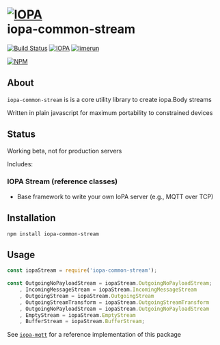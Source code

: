 # [![IOPA](http://iopa.io/iopa.png)](http://iopa.io)<br> iopa-common-stream 

[![Build Status](https://api.shippable.com/projects/55a1607dedd7f2c052682a4d/badge?branchName=master)](https://app.shippable.com/projects/55a1607dedd7f2c052682a4d) 
[![IOPA](https://img.shields.io/badge/iopa-middleware-99cc33.svg?style=flat-square)](http://iopa.io)
[![limerun](https://img.shields.io/badge/limerun-certified-3399cc.svg?style=flat-square)](https://nodei.co/npm/limerun/)

[![NPM](https://nodei.co/npm/iopa-common-stream.png?downloads=true)](https://nodei.co/npm/iopa-common-stream/)

## About
`iopa-common-stream` is is a core utility library to create iopa.Body streams  

Written in plain javascript for maximum portability to constrained devices

## Status

Working beta, not for production servers

Includes:

### IOPA Stream (reference classes)

  * Base framework to write your own IoPA server (e.g., MQTT over TCP)
  
  
## Installation

    npm install iopa-common-stream

## Usage
``` js
const iopaStream = require('iopa-common-stream');
    
const OutgoingNoPayloadStream = iopaStream.OutgoingNoPayloadStream;
    , IncomingMessageStream = iopaStream.IncomingMessageStream
    , OutgoingStream = iopaStream.OutgoingStream
    , OutgoingStreamTransform = iopaStream.OutgoingStreamTransform
    , OutgoingNoPayloadStream = iopaStream.OutgoingNoPayloadStream
    , EmptyStream = iopaStream.EmptyStream
    , BufferStream = iopaStream.BufferStream;
``` 
       
See [`iopa-mqtt`](https://nodei.co/npm/iopa-mqtt/) for a reference implementation of this package
